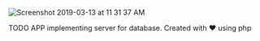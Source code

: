 ![Screenshot 2019-03-13 at 11 31 37 AM](https://user-images.githubusercontent.com/48080680/54256931-9e470e80-4583-11e9-9338-9439bd254edd.png)

TODO APP implementing server for database. Created with :heart: using php
